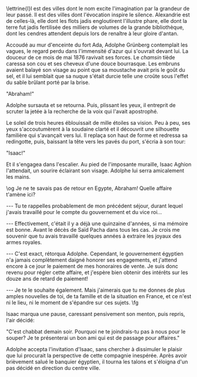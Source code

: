 
\lettrine{I}l est des villes dont le nom excite l'imagination par la grandeur de
leur passé. Il est des villes dont l'évocation inspire le silence.
Alexandrie est de celles-là, elle dont les flots jadis engloutirent
l'illustre phare, elle dont la terre fut jadis fertilisée des milliers
de volumes de la grande bibliothèque, dont les cendres attendent depuis
lors de renaître à leur gloire d'antan.

Accoudé au mur d'enceinte du fort Ada, Adolphe Grünberg contemplait les
vagues, le regard perdu dans l'immensité d'azur qui s'ouvrait devant
lui. La douceur de ce mois de mai 1876 ravivait ses forces. Le *chamsin*
tiède caressa son cou et ses cheveux d'une douce bourrasque. Les embruns
avaient balayé son visage au point que sa moustache avait pris le goût
du sel, et il lui semblait que sa nuque s'était durcie telle une croûte
sous l'effet du sable brûlant porté par la brise.

"Abraham!"

Adolphe sursauta et se retourna. Puis, plissant les yeux, il entreprit
de scruter la jetée à la recherche de la voix qui l'avait apostrophé.

Le soleil de trois heures éblouissait de mille étoiles sa vision. Peu à
peu, ses yeux s'accoutumèrent à la soudaine clarté et il découvrit une
silhouette familière qui s'avançait vers lui. Il replaça son haut de
forme et redressa sa redingotte, puis, baissant la tête vers les pavés
du port, s'écria à son tour:

"Isaac!"

Et il s'engagea dans l'escalier. Au pied de l'imposante muraille, Isaac
Aghion l'attendait, un sourire éclairant son visage. Adolphe lui serra
amicalement les mains.

\og Je ne te savais pas de retour en Egypte, Abraham! Quelle affaire
t'amène ici?

--- Tu te rappelles probablement de mon précédent séjour,
durant lequel j'avais travaillé pour le compte du gouvernement et du
vice roi...

--- Effectivement, c'était il y a déjà une quinzaine
d'années, si ma mémoire est bonne. Avant le décès de Saïd Pacha dans
tous les cas. Je crois me souvenir que tu avais travaillé quelques
années à extraire les joyaux des armes royales.

--- C'est exact,
rétorqua Adolphe. Cependant, le gouvernement égyptien n'a jamais
complètement daigné honorer ses engagements, et j'attend encore à ce
jour le paiement de mes honoraires de vente. Je suis donc revenu pour
régler cette affaire, et j'espère bien obtenir des intérêts sur les
douze ans de retard de paiement!

--- Je te le souhaite également. Mais
j'aimerais que tu me donnes de plus amples nouvelles de toi, de ta
famille et de la situation en France, et ce n'est ni le lieu, ni le
moment de s'épandre sur ces sujets. \fg

Isaac marqua une pause, caressant pensivement son menton, puis repris,
l'air décidé:

"C'est chabbat demain soir. Pourquoi ne te joindrais-tu pas à nous
pour le souper? Je te présenterai un bon ami qui est de passage pour
affaires."

Adolphe accepta l'invitation d'Isaac, sans chercher à dissimuler le plaisir que lui
procurait la perspective de cette compagnie inespérée. Après avoir
brièvement salué le banquier égyptien, il tourna les talons et s'éloigna
d'un pas décidé en direction du centre ville.

